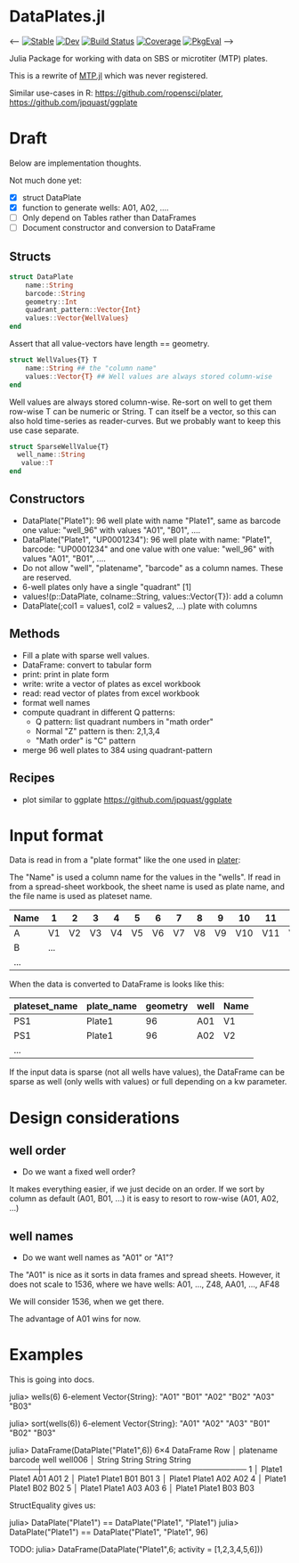 # DataPlates.jl

<--
[![Stable](https://img.shields.io/badge/docs-stable-blue.svg)](https://tp2750.github.io/DataPlates.jl/stable/)
[![Dev](https://img.shields.io/badge/docs-dev-blue.svg)](https://tp2750.github.io/DataPlates.jl/dev/)
[![Build Status](https://github.com/tp2750/DataPlates.jl/actions/workflows/CI.yml/badge.svg?branch=main)](https://github.com/tp2750/DataPlates.jl/actions/workflows/CI.yml?query=branch%3Amain)
[![Coverage](https://codecov.io/gh/tp2750/DataPlates.jl/branch/main/graph/badge.svg)](https://codecov.io/gh/tp2750/DataPlates.jl)
[![PkgEval](https://JuliaCI.github.io/NanosoldierReports/pkgeval_badges/D/DataPlates.svg)](https://JuliaCI.github.io/NanosoldierReports/pkgeval_badges/report.html)
-->


Julia Package for working with data on SBS or microtiter (MTP) plates.

This is a rewrite of [MTP.jl](https://github.com/tp2750/MTP.jl) which was never registered.

Similar use-cases in R:  https://github.com/ropensci/plater, https://github.com/jpquast/ggplate

# Draft

Below are implementation thoughts.

Not much done yet:

* [X] struct DataPlate
* [X] function to generate wells: A01, A02, ....
* [ ] Only depend on Tables rather than DataFrames
* [ ] Document constructor and conversion to DataFrame

## Structs
``` julia
struct DataPlate
    name::String
    barcode::String
    geometry::Int
	quadrant_pattern::Vector{Int}
    values::Vector{WellValues}
end
```
Assert that all value-vectors have length == geometry.

``` julia
struct WellValues{T} T
    name::String ## the "column name"
    values::Vector{T} ## Well values are always stored column-wise
end
```
Well values are always stored column-wise. Re-sort on well to get them row-wise
T can be numeric or String.
T can itself be a vector, so this can also hold time-series as reader-curves.
But we probably want to keep this use case separate.

``` julia
struct SparseWellValue{T}
  well_name::String
   value::T
end
```


## Constructors

* DataPlate("Plate1"): 96 well plate with name "Plate1", same as barcode one value: "well_96" with values "A01", "B01", ....
* DataPlate("Plate1", "UP0001234"): 96 well plate with name: "Plate1", barcode: "UP0001234" and one value with one value: "well_96" with values "A01", "B01", ....
* Do not allow "well", "platename", "barcode" as a column names. These are reserved.
* 6-well plates only have a single "quadrant" [1]
* values!(p::DataPlate, colname::String, values::Vector{T}): add a column
* DataPlate(;col1 = values1, col2 = values2, ...) plate with columns

## Methods

- Fill a plate with sparse well values.
- DataFrame: convert to tabular form
- print: print in plate form
- write: write a vector of plates as excel workbook
- read: read vector of plates from excel workbook
- format well names
- compute quadrant in different Q patterns:
  - Q pattern: list quadrant numbers in "math order"
  - Normal "Z" pattern is then: 2,1,3,4
  - "Math order" is "C" pattern
- merge 96 well plates to 384 using quadrant-pattern

## Recipes

- plot similar to ggplate https://github.com/jpquast/ggplate

# Input format

Data is read in from a "plate format" like the one used in [plater](https://cran.r-project.org/web/packages/plater/vignettes/plater-basics.html):

The "Name" is used a column name for the values in the "wells".
If read in from a spread-sheet workbook, the sheet name is used as plate name, and the file name is used as plateset name.

| Name | 1   | 2  | 3  | 4  | 5  | 6  | 7  | 8  | 9  | 10  | 11  | 12  |
|------|-----|----|----|----|----|----|----|----|----|-----|-----|-----|
| A    | V1  | V2 | V3 | V4 | V5 | V6 | V7 | V8 | V9 | V10 | V11 | V12 |
| B    | ... |    |    |    |    |    |    |    |    |     |     |     |
| ...  |     |    |    |    |    |    |    |    |    |     |     |     |

When the data is converted to DataFrame is looks like this:

| plateset_name | plate_name | geometry | well | Name |
| ---           | ---        | ---      | ---  | ---  |
| PS1           | Plate1     | 96       | A01  | V1   |
| PS1           | Plate1     | 96       | A02  | V2   |
| ...           |            |          |      |      |

If the input data is sparse (not all wells have values), the DataFrame can be sparse as well (only wells with values) or full depending on a kw parameter.

# Design considerations

## well order

* Do we want a fixed well order?

It makes everything easier, if we just decide on an order.
If we sort by column as default (A01, B01, ...) it is easy to resort to row-wise (A01, A02, ...)

## well names

* Do we want well names as "A01" or "A1"?

The "A01" is nice as it sorts in data frames and spread sheets.
However, it does not scale to 1536, where we have wells:  A01, ..., Z48, AA01, ..., AF48

We will consider 1536, when we get there.

The advantage of A01 wins for now.

# Examples

This is going into docs.

julia> wells(6)
6-element Vector{String}:
 "A01"
 "B01"
 "A02"
 "B02"
 "A03"
 "B03"

julia> sort(wells(6))
6-element Vector{String}:
 "A01"
 "A02"
 "A03"
 "B01"
 "B02"
 "B03"

julia> DataFrame(DataPlate("Plate1",6))
6×4 DataFrame
 Row │ platename  barcode  well    well006
     │ String     String   String  String
─────┼─────────────────────────────────────
   1 │ Plate1     Plate1   A01     A01
   2 │ Plate1     Plate1   B01     B01
   3 │ Plate1     Plate1   A02     A02
   4 │ Plate1     Plate1   B02     B02
   5 │ Plate1     Plate1   A03     A03
   6 │ Plate1     Plate1   B03     B03

StructEquality gives us:

julia> DataPlate("Plate1") == DataPlate("Plate1", "Plate1")
julia> DataPlate("Plate1") == DataPlate("Plate1", "Plate1", 96)

TODO:
julia> DataFrame(DataPlate("Plate1",6; activity = [1,2,3,4,5,6]))
